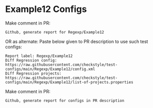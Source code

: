 # Example12 Configs
Make comment in PR:
```
Github, generate report for Regexp/Example12
```
OR as alternate:
Paste below given to PR description to use such test configs:
```
Report label: Regexp/Example12
Diff Regression config: https://raw.githubusercontent.com/checkstyle/test-configs/main/Regexp/Example12/config.xml
Diff Regression projects: https://raw.githubusercontent.com/checkstyle/test-configs/main/Regexp/Example12/list-of-projects.properties
```
Make comment in PR:
```
Github, generate report for configs in PR description
```
